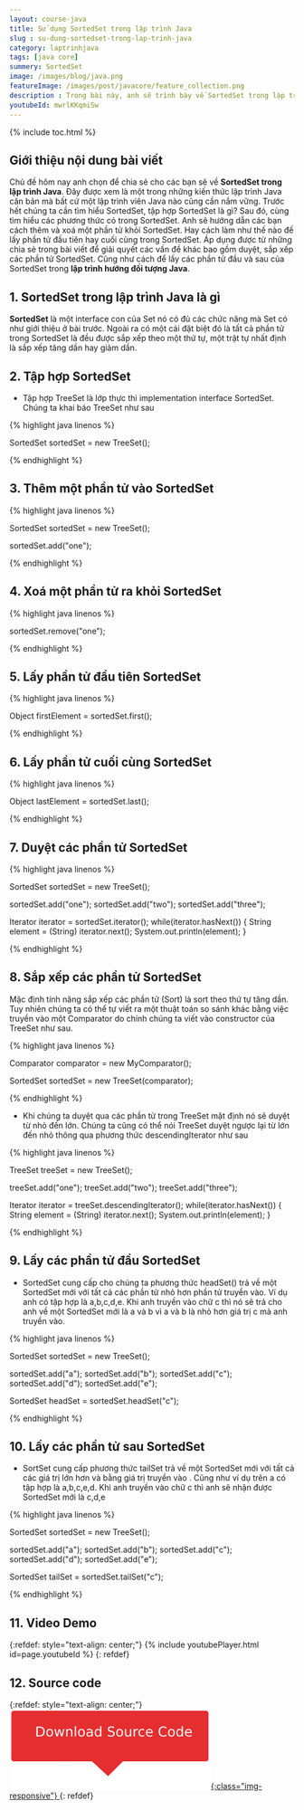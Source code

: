 ```yaml
---
layout: course-java
title: Sử dụng SortedSet trong lập trình Java
slug : su-dung-sortedset-trong-lap-trinh-java
category: laptrinhjava
tags: [java core]
summery: SortedSet
image: /images/blog/java.png
featureImage: /images/post/javacore/feature_collection.png
description : Trong bài này, anh sẽ trình bày về SortedSet trong lập trình Java. Trước hết cần tìm hiểu SortedSet, tập hợp SortedSet là gì? Các phương thức có trong SortedSet. Hướng dẫn cách thêm và xoá một phần tử khỏi SortedSet. Hay cách làm như thế nào đế lấy phần tử đầu tiên hay cuối cùng trong SortedSet. Áp dụng được từ những chia sẻ trong bài viết để giải quyết các vấn đề khác bao gồm duyệt, sắp xếp các phần tử SortedSet. Cũng như cách để lấy các phần tử đầu và sau của SortedSet trong lập trình hướng đối tượng Java.
youtubeId: mwrlKKqmiSw
---
```


{% include toc.html %}

## **Giới thiệu nội dung bài viết**

Chủ đề hôm nay anh chọn để chia sẻ cho các bạn sẽ về <b>SortedSet trong lập trình Java</b>. Đây được xem là một trong những kiến thức lập trình Java căn bản mà bất cứ một lập trình viên Java nào cũng cần nắm vững. Trước hết chúng ta cần tìm hiểu SortedSet, tập hợp SortedSet là gì? Sau đó, cùng tìm hiểu các phương thức có trong SortedSet. Anh sẽ hướng dẫn các bạn cách thêm và xoá một phần tử khỏi SortedSet. Hay cách làm như thế nào đế lấy phần tử đầu tiên hay cuối cùng trong SortedSet. Áp dụng được từ những chia sẻ trong bài viết để giải quyết các vấn đề khác bao gồm duyệt, sắp xếp các phần tử SortedSet. Cũng như cách để lấy các phần tử đầu và sau của SortedSet trong <b>lập trình hướng đối tượng Java</b>.

## **1. SortedSet trong lập trình Java là gì**

<b>SortedSet</b> là một interface con của Set nó có đủ các chức năng mà Set có như giới thiệu ở bài trước. Ngoài ra có một cái đặt biệt đó là tất cả phần tử trong SortedSet là đều được sắp xếp theo một thứ tự, một trật tự nhất định là sắp xếp tăng dần hay giảm dần. 

## **2. Tập hợp SortedSet**

- Tập hợp TreeSet là lớp thực thi implementation interface SortedSet. Chúng ta khai báo TreeSet như sau

{% highlight java linenos %}

  SortedSet sortedSet = new TreeSet();

{% endhighlight %}

## **3. Thêm một phần tử vào SortedSet**

{% highlight java linenos %}

 SortedSet sortedSet = new TreeSet();

 sortedSet.add("one");

{% endhighlight %}

## **4. Xoá một phần tử ra khỏi SortedSet**

{% highlight java linenos %}

sortedSet.remove("one");

{% endhighlight %}

## **5. Lấy phần tử đầu tiên SortedSet**

{% highlight java linenos %}

Object firstElement = sortedSet.first();

{% endhighlight %}

## **6. Lấy phần tử cuối cùng SortedSet**

{% highlight java linenos %}

Object lastElement = sortedSet.last();

{% endhighlight %}

## **7. Duyệt các phần tử SortedSet**

{% highlight java linenos %}

SortedSet sortedSet = new TreeSet();

sortedSet.add("one");
sortedSet.add("two");
sortedSet.add("three");

Iterator iterator = sortedSet.iterator();
while(iterator.hasNext()) {
    String element = (String) iterator.next();
    System.out.println(element);
}

{% endhighlight %}

## **8. Sắp xếp các phần tử SortedSet**

Mặc định tính năng sắp xếp các phần tử (Sort) là sort theo thứ tự tăng dần. Tuy nhiên chúng ta có thể tự viết ra một thuật toán so sánh khác bằng việc truyền vào một Comparator do chính chúng ta viết vào constructor của TreeSet như sau.

 {% highlight java linenos %}

Comparator comparator = new MyComparator();

SortedSet sortedSet = new TreeSet(comparator);

{% endhighlight %}

- Khi chúng ta duyệt qua các phần tử trong TreeSet mặt định nó sẽ duyệt từ nhỏ đến lớn. Chúng ta cũng có thể nói TreeSet duyệt ngược lại từ lớn đến nhỏ thông qua phương thức descendingIterator như sau

 {% highlight java linenos %}

TreeSet treeSet = new TreeSet();

treeSet.add("one");
treeSet.add("two");
treeSet.add("three");

Iterator iterator = treeSet.descendingIterator();
while(iterator.hasNext()) {
    String element = (String) iterator.next();
    System.out.println(element);
}

{% endhighlight %}

## **9. Lấy các phần tử đầu SortedSet**

- SortedSet cung cấp cho chúng ta phương thức headSet() trả về một SortedSet mới với tất cả các phần tử nhỏ hơn phần tử truyền vào. Ví dụ anh có tập hợp là a,b,c,d,e. Khi anh truyền vào chữ c thì nó sẽ trả cho anh về một SortedSet mới là a và b vì a và b là nhỏ hơn giá trị c mà anh truyền vào.

 {% highlight java linenos %}

SortedSet sortedSet = new TreeSet();

sortedSet.add("a");
sortedSet.add("b");
sortedSet.add("c");
sortedSet.add("d");
sortedSet.add("e");

SortedSet headSet = sortedSet.headSet("c");

{% endhighlight %}

## **10. Lấy các phần tử sau SortedSet**

- SortSet cung cấp phương thức tailSet trả về một SortedSet mới với tất cả các giá trị lớn hơn và bằng giá trị truyền vào . Cũng như ví dụ trên a có tập hợp là a,b,c,e,d. Khi anh truyền vào chữ c thì anh sẽ nhận được SortedSet mới là c,d,e

 {% highlight java linenos %}

SortedSet sortedSet = new TreeSet();

sortedSet.add("a");
sortedSet.add("b");
sortedSet.add("c");
sortedSet.add("d");
sortedSet.add("e");

SortedSet tailSet = sortedSet.tailSet("c");

{% endhighlight %}

## **11. Video Demo**

{:refdef: style="text-align: center;"}
{% include youtubePlayer.html id=page.youtubeId %}
{: refdef}

## **12. Source code**

{:refdef: style="text-align: center;"}
<a href="https://github.com/levunguyen/Java-Sorted-Set" target="_blank"> ![Sourcecode ](/images/icon/githubsource.png){:class="img-responsive"} </a>
{: refdef}














